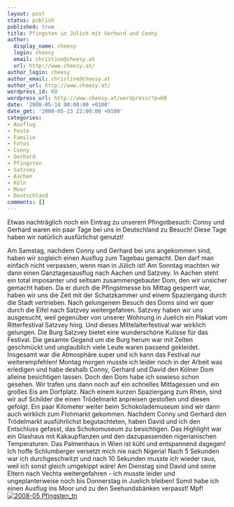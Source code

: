 ```yaml
---
layout: post
status: publish
published: true
title: Pfingsten in Jülich mit Gerhard und Conny
author:
  display_name: cheesy
  login: cheesy
  email: christine@cheesy.at
  url: http://www.cheesy.at/
author_login: cheesy
author_email: christine@cheesy.at
author_url: http://www.cheesy.at/
wordpress_id: 60
wordpress_url: http://www.cheesy.at/wordpress/?p=60
date: '2008-05-14 00:00:00 +0100'
date_gmt: '2008-05-13 22:00:00 +0100'
categories:
- Ausflug
- Feste
- Familie
- Fotos
- Conny
- Gerhard
- Pfingsten
- Satzvey
- Aachen
- Köln
- Moor
- Deutschland
comments: []
---
```

<!--:de--><!-- 4961-->Etwas nachträglich noch ein Eintrag zu unserem Pfingstbesuch: Conny und Gerhard waren ein paar Tage bei uns in Deutschland zu Besuch! Diese Tage haben wir natürlich ausfürlichst genutzt!
Am Samstag, nachdem Conny und Gerhard bei uns angekommen sind, haben wir sogleich einen Ausflug zum Tagebau gemacht. Den darf man einfach nicht verpassen, wenn man in Jülich ist!
Am Sonntag machten wir dann einen Ganztagesausflug nach Aachen und Satzvey. In Aachen steht ein total imposanter und seltsam zusammengebauter Dom, den wir unsicher gemacht haben. Da er durch die Pfingstmesse bis Mittag gesperrt war, haben wir uns die Zeit mit der Schatzkammer und einem Spaziergang durch die Stadt vertrieben. Nach gelungenem Besuch des Doms sind wir quer durch die Eifel nach Satzvey weitergefahren. Satzvey haben wir uns ausgesucht, weil gegenüber von unserer Wohnung in Juelich ein Plakat vom Ritterfestival Satzvey hing. Und dieses Mittelalterfestival war wirklich gelungen. Die Burg Satzvey bietet eine wunderschöne Kulisse für das Festival. Die gesamte Gegend um die Burg herum war mit Zelten geschmückt und unglaublich viele Leute waren passend gekleidet. Insgesamt war die Atmosphäre super und ich kann das Festival nur weiterempfehlen!
Montag morgen musste ich leider noch in der Arbeit was erledigen und habe deshalb Conny, Gerhard und David den Kölner Dom alleine besichtigen lassen. Doch den Dom habe ich sowieso schon gesehen. Wir trafen uns dann noch auf ein schnelles Mittagessen und ein großes Eis am Dorfplatz. Nach einem kurzen Spaziergang zum Rhein, sind wir auf Schilder die einen Trödelmarkt anpreisen gestoßen und diesen gefolgt. Ein paar Kilometer weiter beim Schokolademuseum sind wir dann auch wirklich zum Flohmarkt gekommen. Nachdem Conny und Gerhard den Trödelmarkt ausführlichst begutachteten, haben David und ich den Entschluss gefasst, das Schokomuseum zu besichtigen. Das Highlight war ein Glashaus mit Kakaupflanzen und den dazupassenden nigerianischen Temperaturen. Das Palmenhaus in Wien ist kühl und entspannend dagegen! Ich hoffe Schlumberger versetzt mich nie nach Nigeria! Nach 5 Sekunden war ich durchgeschwitzt und nach 10 Sekunden musste ich wieder raus, weil ich sonst gleich umgekippt wäre!
Am Dienstag sind David und seine Eltern nach Vechta weitergefahren - ich musste leider und ungeplanterweise noch bis Donnerstag in Juelich bleiben! Somit habe ich einen Ausflug ins Moor und zu den Seehundsbänken verpasst! Mpf!
[![](http://www.cheesy.at/wp-content/uploads/2008/05/pfingsten-in-juelich-mit-gerhard-und-conny/2008-05-Pfingsten_tn.jpg "2008-05 Pfingsten\_tn")](http://www.cheesy.at/fotos/ausfluege/2000-2009/x2008/pfingsten/)
